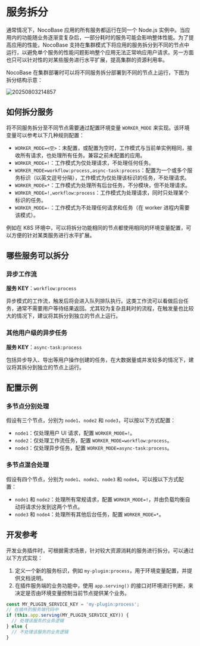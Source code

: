 # 服务拆分

通常情况下，NocoBase 应用的所有服务都运行在同一个 Node.js 实例中。当应用内的功能随业务逐渐变复杂后，一部分耗时的服务可能会影响整体性能。为了提高应用的性能，NocoBase 支持在集群模式下将应用的服务拆分到不同的节点中运行，以避免单个服务的性能问题影响整个应用无法正常响应用户请求。另一方面也只可以针对性的对某些服务进行水平扩展，提高集群的资源利用率。

NocoBase 在集群部署时可以将不同服务拆分部署到不同的节点上运行，下图为拆分结构示意：

![20250803214857](https://static-docs.nocobase.com/20250803214857.png)

## 如何拆分服务

将不同服务拆分至不同节点需要通过配置环境变量 `WORKER_MODE` 来实现。该环境变量可以参考以下几种规则配置：

- `WORKER_MODE=<空>`：未配置，或配置为空时，工作模式与当前单实例相同，接收所有请求，也处理所有任务。兼容之前未配置的应用。
- `WORKER_MODE=!`：工作模式为仅处理请求，不处理任何任务。
- `WORKER_MODE=workflow:process,async-task:process`：配置为一个或多个服务标识（以英文逗号分隔），工作模式为仅处理该标识的任务，不处理请求。
- `WORKER_MODE=*`：工作模式为处理所有后台任务，不分模块，但不处理请求。
- `WORKER_MODE=!,workflow:process`：工作模式为处理请求，同时只处理某个标识的任务。
- `WORKER_MODE=-`：工作模式为不处理任何请求和任务（在 worker 进程内需要该模式）。

例如在 K8S 环境中，可以将拆分功能相同的节点都使用相同的环境变量配置，可以方便的针对某类服务进行水平扩展。

## 哪些服务可以拆分

### 异步工作流

**服务 KEY**：`workflow:process`

异步模式的工作流，触发后将会进入队列排队执行。这类工作流可以看做后台任务，通常不需要用户等待结果返回。尤其较为复杂且耗时的流程，在触发量也比较大的情况下，建议将其拆分到独立的节点上运行。

### 其他用户级的异步任务

**服务 KEY**：`async-task:process`

包括异步导入、导出等用户操作创建的任务，在大数据量或并发较多的情况下，建议将其拆分到独立的节点上运行。

## 配置示例

### 多节点分别处理

假设有三个节点，分别为 `node1`、`node2` 和 `node3`，可以按以下方式配置：

- `node1`：仅处理用户 UI 请求，配置 `WORKER_MODE=!`。
- `node2`：仅处理工作流任务，配置 `WORKER_MODE=workflow:process`。
- `node3`：仅处理异步任务，配置 `WORKER_MODE=async-task:process`。

### 多节点混合处理

假设有四个节点，分别为 `node1`、`node2`、`node3` 和 `node4`，可以按以下方式配置：

- `node1` 和 `node2`：处理所有常规请求，配置 `WORKER_MODE=!`，并由负载均衡自动将请求分发到这两个节点。
- `node3` 和 `node4`：处理所有其他后台任务，配置 `WORKER_MODE=*`。

## 开发参考

开发业务插件时，可根据需求场景，针对较大资源消耗的服务进行拆分。可以通过以下方式实现：

1. 定义一个新的服务标识，例如 `my-plugin:process`，用于环境变量配置，并提供文档说明。
2. 在插件服务端的业务功能中，使用 `app.serving()` 的接口对环境进行判断，来决定是否由环境变量控制当前节点提供某个业务。

```javascript
const MY_PLUGIN_SERVICE_KEY = 'my-plugin:process';
// 在插件的服务端代码中
if (this.app.serving(MY_PLUGIN_SERVICE_KEY)) {
  // 处理该服务的业务逻辑
} else {
  // 不处理该服务的业务逻辑
}
```
